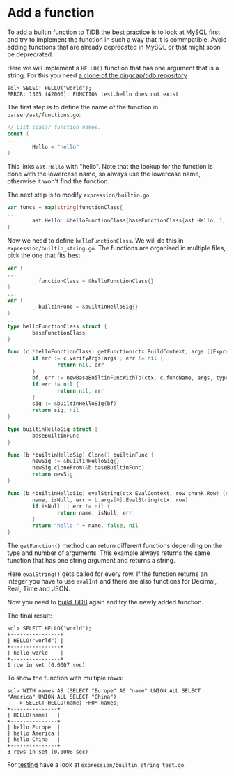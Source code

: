 # Add a function

To add a builtin function to TiDB the best practice is to look at MySQL first and try to implement the function in such a way that it is commpatible. Avoid adding functions that are already deprecated in MySQL or that might soon be deprecrated.

Here we will implement a `HELLO()` function that has one argument that is a string. For this you need [a clone of the pingcap/tidb repository](../get-started/build-tidb-from-source.md#clone)

```
sql> SELECT HELLO("world");
ERROR: 1305 (42000): FUNCTION test.hello does not exist
```

The first step is to define the name of the function in `parser/ast/functions.go`:
```go
// List scalar function names.
const (
...
        Hello = "hello"
)
```

This links `ast.Hello` with "hello". Note that the lookup for the function is done with the lowercase name, so always use the lowercase name, otherwise it won't find the function.

The next step is to modify `expression/builtin.go`

```go
var funcs = map[string]functionClass{
...
        ast.Hello: &helloFunctionClass{baseFunctionClass{ast.Hello, 1, 1}},
}
```

Now we need to define `helloFunctionClass`. We will do this in `expression/builtin_string.go`. The functions are organised in multiple files, pick the one that fits best.

```go
var (
...
        _ functionClass = &helloFunctionClass{}
)
...
var (
        _ builtinFunc = &builtinHelloSig{}
)
...
type helloFunctionClass struct {
        baseFunctionClass
}

func (c *helloFunctionClass) getFunction(ctx BuildContext, args []Expression) (builtinFunc, error) {
        if err := c.verifyArgs(args); err != nil {
                return nil, err
        }
        bf, err := newBaseBuiltinFuncWithTp(ctx, c.funcName, args, types.ETString, types.ETString)
        if err != nil {
                return nil, err
        }
        sig := &builtinHelloSig{bf}
        return sig, nil
}

type builtinHelloSig struct {
        baseBuiltinFunc
}

func (b *builtinHelloSig) Clone() builtinFunc {
        newSig := &builtinHelloSig{}
        newSig.cloneFrom(&b.baseBuiltinFunc)
        return newSig
}

func (b *builtinHelloSig) evalString(ctx EvalContext, row chunk.Row) (name string, isNull bool, err error) {
        name, isNull, err = b.args[0].EvalString(ctx, row)
        if isNull || err != nil {
                return name, isNull, err
        }
        return "hello " + name, false, nil
}
```

The `getFunction()` method can return different functions depending on the type and number of arguments. This example always returns the same function that has one string argument and returns a string.

Here `evalString()` gets called for every row. If the function returns an integer you have to use `evalInt` and there are also functions for Decimal, Real, Time and JSON.

Now you need to [build TiDB](../get-started/build-tidb-from-source.md#build) again and try the newly added function.

The final result:

```
sql> SELECT HELLO("world");
+----------------+
| HELLO("world") |
+----------------+
| hello world    |
+----------------+
1 row in set (0.0007 sec)
```

To show the function with multiple rows:

```
sql> WITH names AS (SELECT "Europe" AS "name" UNION ALL SELECT "America" UNION ALL SELECT "China")
   -> SELECT HELLO(name) FROM names;
+---------------+
| HELLO(name)   |
+---------------+
| hello Europe  |
| hello America |
| hello China   |
+---------------+
3 rows in set (0.0008 sec)
```

For [testing](../get-started/write-and-run-unit-tests.md) have a look at `expression/builtin_string_test.go`.